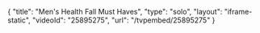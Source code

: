 {
    "title": "Men's Health Fall Must Haves",
    "type": "solo",
    "layout": "iframe-static",
    "videoId": "25895275",
    "url": "\/tvpembed\/25895275"
}